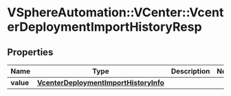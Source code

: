 # VSphereAutomation::VCenter::VcenterDeploymentImportHistoryResp

## Properties
Name | Type | Description | Notes
------------ | ------------- | ------------- | -------------
**value** | [**VcenterDeploymentImportHistoryInfo**](VcenterDeploymentImportHistoryInfo.md) |  | 


